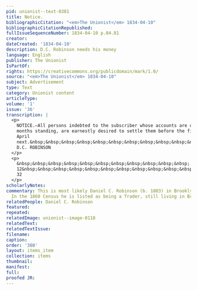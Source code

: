 ```yaml
---
pid: unionist--text-0381
title: Notice.
bibliographicCitation: "<em>The Unionist</em> 1834-04-10"
bibliographicCitationRepublished: 
fullIssueSequenceNumber: 1834-04-10 p.04.81
creator: 
dateCreated: '1834-04-10'
description: D.C. Robinson needs his money
language: English
publisher: The Unionist
IsPartOf: 
rights: https://creativecommons.org/publicdomain/mark/1.0/
source: "<em>The Unionist</em> 1834-04-10"
subject: Advertisement
type: Text
category: Unionist content
articleType: 
volume: '1'
issue: '36'
transcription: |
  <p>
    NOTICE.—All persons indebted to the subscriber whose accounts are of six
    months standing, are earnestly desired to settle them before the first of
    April
    next.&nbsp;&nbsp;&nbsp;&nbsp;&nbsp;&nbsp;&nbsp;&nbsp;&nbsp;&nbsp;&nbsp;&nbsp;&nbsp;&nbsp;
    D.C. ROBINSON
  </p>
  <p>
    &nbsp;&nbsp;&nbsp;&nbsp;&nbsp;&nbsp;&nbsp;&nbsp;&nbsp;&nbsp;&nbsp; March
    12&nbsp;&nbsp;&nbsp;&nbsp;&nbsp;&nbsp;&nbsp;&nbsp;&nbsp;&nbsp;&nbsp;&nbsp;&nbsp;&nbsp;&nbsp;&nbsp;&nbsp;&nbsp;&nbsp;&nbsp;&nbsp;&nbsp;&nbsp;&nbsp;&nbsp;&nbsp;&nbsp;&nbsp;&nbsp;&nbsp;&nbsp;&nbsp;&nbsp;&nbsp;&nbsp;&nbsp;&nbsp;&nbsp;&nbsp;&nbsp;&nbsp;&nbsp;&nbsp;
    32
  </p>
scholarlyNotes: 
commentary: This is most likely Daniel C. Robinson (b. 1803) in Brooklyn, Connecticut.
  In the 1860 Census he is listed as being a Trader, still living in Brooklyn. https://www.ancestry.com/discoveryui-content/view/17591114:7667?tid=&pid=&queryId=4b1830c6a738dd373815836b51392908&_phsrc=ZOy131&_phstart=successSource
relatedPeople: Daniel C. Robinson
featured: 
repeated: 
relatedImage: unionist--image-0118
relatedText: 
relatedTextIssue: 
filename: 
caption: 
order: '380'
layout: items_item
collection: items
thumbnail: 
manifest: 
full: 
proofed JR: 
---
```

